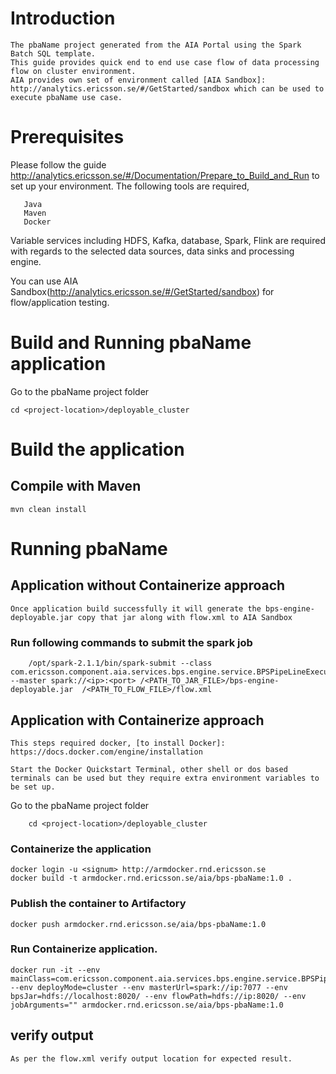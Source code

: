 # Introduction
	The pbaName project generated from the AIA Portal using the Spark Batch SQL template.
	This guide provides quick end to end use case flow of data processing flow on cluster environment.
	AIA provides own set of environment called [AIA Sandbox]: http://analytics.ericsson.se/#/GetStarted/sandbox which can be used to execute pbaName use case.


# Prerequisites

Please follow the guide http://analytics.ericsson.se/#/Documentation/Prepare_to_Build_and_Run to set up your environment. The following tools are required,

```
   Java
   Maven
   Docker

```
Variable services including HDFS, Kafka, database, Spark, Flink are required with regards to the selected data sources, data sinks and processing engine. 

You can use AIA Sandbox(http://analytics.ericsson.se/#/GetStarted/sandbox) for flow/application testing.

# Build and Running pbaName application 

Go to the pbaName project folder
```
cd <project-location>/deployable_cluster
```
 
# Build the application

## Compile with Maven
```
mvn clean install
```

# Running pbaName 
## Application without Containerize approach

	Once application build successfully it will generate the bps-engine-deployable.jar copy that jar along with flow.xml to AIA Sandbox

### Run following commands to submit the spark job 
```
	/opt/spark-2.1.1/bin/spark-submit --class com.ericsson.component.aia.services.bps.engine.service.BPSPipeLineExecuter --master spark://<ip>:<port> /<PATH_TO_JAR_FILE>/bps-engine-deployable.jar  /<PATH_TO_FLOW_FILE>/flow.xml
```

		
## Application with Containerize approach  	
	
	This steps required docker, [to install Docker]: https://docs.docker.com/engine/installation
	
	Start the Docker Quickstart Terminal, other shell or dos based terminals can be used but they require extra environment variables to be set up.
	
Go to the pbaName project folder
```
	cd <project-location>/deployable_cluster
```

### Containerize the application
```
docker login -u <signum> http://armdocker.rnd.ericsson.se
docker build -t armdocker.rnd.ericsson.se/aia/bps-pbaName:1.0 .
```

### Publish the container to Artifactory
```
docker push armdocker.rnd.ericsson.se/aia/bps-pbaName:1.0
```

### Run Containerize application.
```
docker run -it --env mainClass=com.ericsson.component.aia.services.bps.engine.service.BPSPipeLineExecuter --env deployMode=cluster --env masterUrl=spark://ip:7077 --env bpsJar=hdfs://localhost:8020/ --env flowPath=hdfs://ip:8020/ --env jobArguments="" armdocker.rnd.ericsson.se/aia/bps-pbaName:1.0
```


## verify output 

	As per the flow.xml verify output location for expected result.